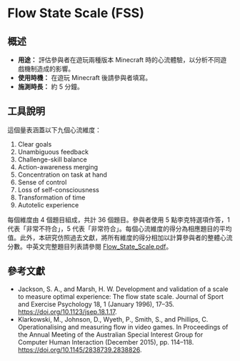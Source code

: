 # Flow State Scale (FSS)

## 概述

- **用途：** 評估參與者在遊玩兩種版本 Minecraft 時的心流體驗，以分析不同遊戲機制造成的影響。
- **使用時機：** 在遊玩 Minecraft 後請參與者填寫。
- **施測時長：** 約 5 分鐘。

## 工具說明

這個量表涵蓋以下九個心流維度：

1. Clear goals
2. Unambiguous feedback
3. Challenge-skill balance
4. Action-awareness merging
5. Concentration on task at hand
6. Sense of control
7. Loss of self-consciousness
8. Transformation of time
9. Autotelic experience

每個維度由 4 個題目組成，共計 36 個題目。參與者使用 5 點李克特選項作答，1 代表「非常不符合」，5 代表「非常符合」。每個心流維度的得分為相應題目的平均值。此外，本研究仿照過去文獻，將所有維度的得分相加以計算參與者的整體心流分數。中英文完整題目列表請參閱 [Flow_State_Scale.pdf](Flow_State_Scale.pdf)。

## 參考文獻

- Jackson, S. A., and Marsh, H. W. Development and validation of a scale to measure optimal experience: The flow state scale. Journal of Sport and Exercise Psychology 18, 1 (January 1996), 17–35. https://doi.org/10.1123/jsep.18.1.17.
- Klarkowski, M., Johnson, D., Wyeth, P., Smith, S., and Phillips, C. Operationalising and measuring flow in video games. In Proceedings of the Annual Meeting of the Australian Special Interest Group for Computer Human Interaction (December 2015), pp. 114–118. https://doi.org/10.1145/2838739.2838826.
